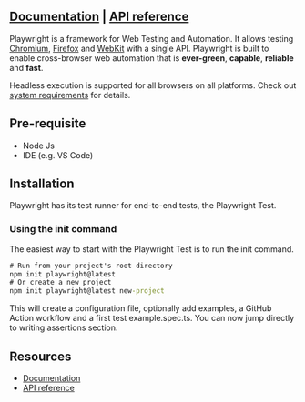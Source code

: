 ## [Documentation](https://playwright.dev) | [API reference](https://playwright.dev/docs/api/class-playwright)

Playwright is a framework for Web Testing and Automation. It allows testing [Chromium](https://www.chromium.org/Home), [Firefox](https://www.mozilla.org/en-US/firefox/new/) and [WebKit](https://webkit.org/) with a single API. Playwright is built to enable cross-browser web automation that is **ever-green**, **capable**, **reliable** and **fast**.

Headless execution is supported for all browsers on all platforms. Check out [system requirements](https://playwright.dev/docs/intro#system-requirements) for details.

## Pre-requisite
* Node Js
* IDE (e.g. VS Code)

## Installation

Playwright has its test runner for end-to-end tests, the Playwright Test.

### Using the init command

The easiest way to start with the Playwright Test is to run the init command.

```cmd
# Run from your project's root directory
npm init playwright@latest
# Or create a new project
npm init playwright@latest new-project
```

This will create a configuration file, optionally add examples, a GitHub Action workflow and a first test example.spec.ts. You can now jump directly to writing assertions section.

## Resources

* [Documentation](https://playwright.dev/docs/intro)
* [API reference](https://playwright.dev/docs/api/class-playwright/)
